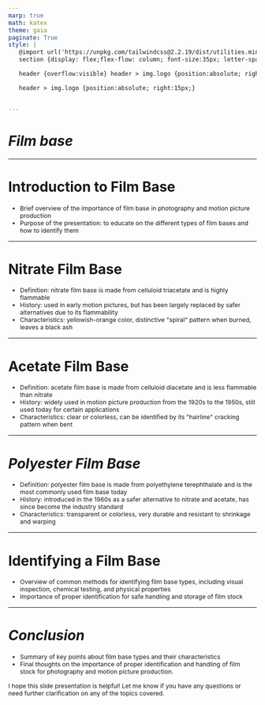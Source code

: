 ```yaml
---
marp: true
math: katex
theme: gaia
paginate: True
style: |
   @import url('https://unpkg.com/tailwindcss@2.2.19/dist/utilities.min.css');
   section {display: flex;flex-flow: column; font-size:35px; letter-spacing:1.4px;}

   header {overflow:visible} header > img.logo {position:absolute; right:15px;}

   header > img.logo {position:absolute; right:15px;}


---
```

<!-- backgroundColor: white -->
<!-- _class: lead -->

 # _Film base_

---
<style scoped>p,li {font-size:0.92em}</style>

 # Introduction to Film Base
- Brief overview of the importance of film base in photography and motion picture production
- Purpose of the presentation: to educate on the different types of film bases and how to identify them


---
<style scoped>p,li {font-size:0.88em}</style>

 # Nitrate Film Base
- Definition: nitrate film base is made from celluloid triacetate and is highly flammable
- History: used in early motion pictures, but has been largely replaced by safer alternatives due to its flammability
- Characteristics: yellowish-orange color, distinctive "spiral" pattern when burned, leaves a black ash


---
<style scoped>p,li {font-size:0.88em}</style>

 # Acetate Film Base
- Definition: acetate film base is made from celluloid diacetate and is less flammable than nitrate
- History: widely used in motion picture production from the 1920s to the 1950s, still used today for certain applications
- Characteristics: clear or colorless, can be identified by its "hairline" cracking pattern when bent


---
<style scoped>p,li {font-size:0.88em}</style>

 # _Polyester Film Base_

- Definition: polyester film base is made from polyethylene terephthalate and is the most commonly used film base today
- History: introduced in the 1960s as a safer alternative to nitrate and acetate, has since become the industry standard
- Characteristics: transparent or colorless, very durable and resistant to shrinkage and warping

---
<style scoped>p,li {font-size:0.92em}</style>

 # Identifying a Film Base

- Overview of common methods for identifying film base types, including visual inspection, chemical testing, and physical properties
- Importance of proper identification for safe handling and storage of film stock

---
<style scoped>p,li {font-size:0.88em}</style>

 # _Conclusion_
- Summary of key points about film base types and their characteristics
- Final thoughts on the importance of proper identification and handling of film stock for photography and motion picture production.

I hope this slide presentation is helpful! Let me know if you have any questions or need further clarification on any of the topics covered.
